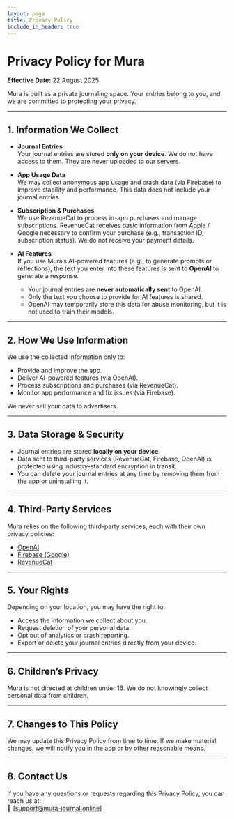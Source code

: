 ```yaml
---
layout: page
title: Privacy Policy
include_in_header: true
---
```


# Privacy Policy for Mura

**Effective Date:** 22 August 2025

Mura is built as a private journaling space. Your entries belong to you, and we are committed to protecting your privacy.

---

## 1. Information We Collect

- **Journal Entries**  
  Your journal entries are stored **only on your device**. We do not have access to them. They are never uploaded to our servers.

- **App Usage Data**  
  We may collect anonymous app usage and crash data (via Firebase) to improve stability and performance. This data does not include your journal entries.

- **Subscription & Purchases**  
  We use RevenueCat to process in-app purchases and manage subscriptions. RevenueCat receives basic information from Apple / Google necessary to confirm your purchase (e.g., transaction ID, subscription status). We do not receive your payment details.

- **AI Features**  
  If you use Mura’s AI-powered features (e.g., to generate prompts or reflections), the text you enter into these features is sent to **OpenAI** to generate a response.  
  - Your journal entries are **never automatically sent** to OpenAI.  
  - Only the text you choose to provide for AI features is shared.  
  - OpenAI may temporarily store this data for abuse monitoring, but it is not used to train their models.

---

## 2. How We Use Information

We use the collected information only to:  
- Provide and improve the app.  
- Deliver AI-powered features (via OpenAI).  
- Process subscriptions and purchases (via RevenueCat).  
- Monitor app performance and fix issues (via Firebase).

We never sell your data to advertisers.

---

## 3. Data Storage & Security

- Journal entries are stored **locally on your device**.  
- Data sent to third-party services (RevenueCat, Firebase, OpenAI) is protected using industry-standard encryption in transit.  
- You can delete your journal entries at any time by removing them from the app or uninstalling it.

---

## 4. Third-Party Services

Mura relies on the following third-party services, each with their own privacy policies:  
- [OpenAI](https://openai.com/policies/privacy-policy)  
- [Firebase (Google)](https://firebase.google.com/support/privacy)  
- [RevenueCat](https://www.revenuecat.com/privacy)

---

## 5. Your Rights

Depending on your location, you may have the right to:  
- Access the information we collect about you.  
- Request deletion of your personal data.  
- Opt out of analytics or crash reporting.  
- Export or delete your journal entries directly from your device.

---

## 6. Children’s Privacy

Mura is not directed at children under 16. We do not knowingly collect personal data from children.

---

## 7. Changes to This Policy

We may update this Privacy Policy from time to time. If we make material changes, we will notify you in the app or by other reasonable means.

---

## 8. Contact Us

If you have any questions or requests regarding this Privacy Policy, you can reach us at:  
📧 [support@mura-journal.online]
